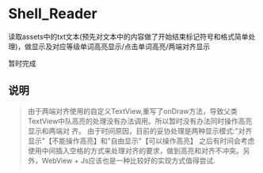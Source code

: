 # Shell_Reader

读取assets中的txt文本(预先对文本中的内容做了开始结束标记符号和格式简单处理)，做显示及对应等级单词高亮显示/点击单词高亮/两端对齐显示

暂时完成
## 说明
> 由于两端对齐使用的自定义TextView,重写了onDraw方法，导致父类TextView中队高亮的处理没有办法调用。所以暂时没有办法同时操作高亮显示和两端对 齐。
> 由于时间原因，目前的妥协处理是两种显示模式:"对齐显示"【不能操作高亮】和"自由显示"【可以操作高亮】
> 之后有时间会考虑使用中间插入空格的方式来处理对齐的要求，做到高亮和对齐不冲突。另外，WebView + Js应该也是一种比较好的实现方式值得尝试.

